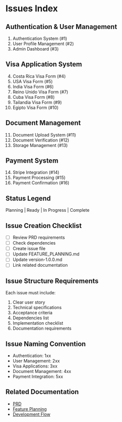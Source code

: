 # Issues Index

## Authentication & User Management
1. Authentication System (#1)
2. User Profile Management (#2)
3. Admin Dashboard (#3)

## Visa Application System
4. Costa Rica Visa Form (#4)
5. USA Visa Form (#5)
6. India Visa Form (#6)
7. Reino Unido Visa Form (#7)
8. Cuba Visa Form (#8)
9. Tailandia Visa Form (#9)
10. Egipto Visa Form (#10)

## Document Management
11. Document Upload System (#11)
12. Document Verification (#12)
13. Storage Management (#13)

## Payment System
14. Stripe Integration (#14)
15. Payment Processing (#15)
16. Payment Confirmation (#16)

## Status Legend
Planning | Ready | In Progress | Complete

## Issue Creation Checklist
- [ ] Review PRD requirements
- [ ] Check dependencies
- [ ] Create issue file
- [ ] Update FEATURE_PLANNING.md
- [ ] Update version-1.0.0.md
- [ ] Link related documentation

## Issue Structure Requirements
Each issue must include:
1. Clear user story
2. Technical specifications
3. Acceptance criteria
4. Dependencies list
5. Implementation checklist
6. Documentation requirements

## Issue Naming Convention
- Authentication: 1xx
- User Management: 2xx
- Visa Applications: 3xx
- Document Management: 4xx
- Payment Integration: 5xx

## Related Documentation
- [PRD](../../PRD.md)
- [Feature Planning](../../FEATURE_PLANNING.md)
- [Development Flow](../../development-flow.md) 